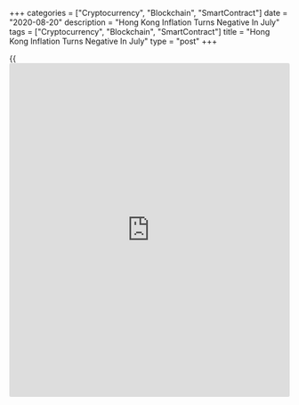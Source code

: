+++
categories = ["Cryptocurrency", "Blockchain", "SmartContract"]
date = "2020-08-20"
description = "Hong Kong Inflation Turns Negative In July"
tags = ["Cryptocurrency", "Blockchain", "SmartContract"]
title = "Hong Kong Inflation Turns Negative In July"
type = "post"
+++

{{<iframe id="large-banner" src="https://www.bounty.group/#slide=26.0" width="100%" height="600" scrolling="no" style="border: 0px solid rgb(216, 221, 230); border-radius: 3px;">}}

Hong Kong's consumer price inflation turned negative in July due to the
government's public housing rental payments, the Census and Statistics
Department showed Thursday.

Consumer prices fell 2.3 percent on a yearly basis in July, reversing a
0.7 percent rise in June.

The decrease in July was mainly due to the government's payment of
public housing rentals and waiver of two-thirds of rent for tenants of
Group B estates by Hong Kong Housing Society in July 2020.

Netting out the effects of government measures, underlying inflation
slowed to 0.2 percent from 1.2 percent in June. The smaller increase in
July was mainly due to the decreases in the costs for meals bought away
from home and the enlarged decreases in local transport fares.

Underlying inflation eased as economic conditions remained very weak
amid the covid-19 pandemic, government spokesman said.

Looking ahead, both external and internal price pressures should remain
subdued in the rest of the year amid the weak global and local economic
conditions, the spokesman added. The government will continue to monitor
the inflation situation and the risk of deflation closely.

For comments and feedback [contact](https://www.playgroundfx.com/contact/): editorial@rtt[news](https://www.letsplayfx.com/blog/forex-news-website/).com

[Economic News][1]

 **What parts of the world are seeing the best (and worst) economic
performances lately? Click[here][2] to check out our [Econ Scorecard][2]
and find out! See up-to-the-moment [ranking](https://www.playgroundfx.com/blog/crypto-exchange-ranking/)s for the best and worst
performers in [GDP][3], [unemployment rate][4], [inflation][2] and much
more.**

   1. www.rtt[news](https://www.letsplayfx.com/blog/forex-news-website/).com/Content/EconomicNews.aspx
   2. www.rtt[news](https://www.letsplayfx.com/blog/forex-news-website/).com/economic-scorecard/world-rank/CPI/highest-performance.aspx
   3. www.rtt[news](https://www.letsplayfx.com/blog/forex-news-website/).com/economic-scorecard/world-rank/GDP/highest-performance.aspx
   4. www.rtt[news](https://www.letsplayfx.com/blog/forex-news-website/).com/economic-scorecard/world-rank/unemployment-rate/lowest-performance.aspx